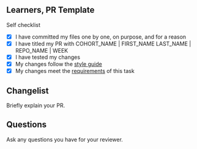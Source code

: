 <!--

You must title your PR like this:

COHORT_NAME | FIRST_NAME LAST_NAME | REPO_NAME | WEEK

For example,

NW4 | Carol Owen | HTML-CSS-Module | Week1

Complete the task list below this message.
If your PR is rejected, check the task list.

-->

## Learners, PR Template

Self checklist

- [x] I have committed my files one by one, on purpose, and for a reason
- [x] I have titled my PR with COHORT_NAME | FIRST_NAME LAST_NAME | REPO_NAME | WEEK 
- [x] I have tested my changes
- [x] My changes follow the [style guide](https://curriculum.codeyourfuture.io/guides/contributing/)
- [x] My changes meet the [requirements](./README.md) of this task

## Changelist

Briefly explain your PR.

## Questions

Ask any questions you have for your reviewer.
